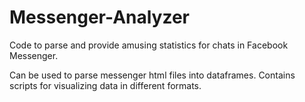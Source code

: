 # Messenger-Analyzer
Code to parse and provide amusing statistics for chats in Facebook Messenger. 

Can be used to parse messenger html files into dataframes. 
Contains scripts for visualizing data in different formats. 
